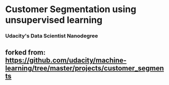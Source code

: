 # Customer Segmentation using unsupervised learning
### Udacity's Data Scientist Nanodegree

## forked from: https://github.com/udacity/machine-learning/tree/master/projects/customer_segments



